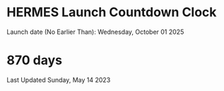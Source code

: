 # HERMES Launch Countdown Clock

Launch date (No Earlier Than): Wednesday, October 01 2025
# 870 days

Last Updated Sunday, May 14 2023